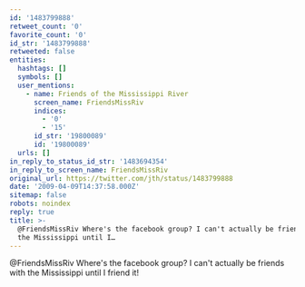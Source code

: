 ```yaml
---
id: '1483799888'
retweet_count: '0'
favorite_count: '0'
id_str: '1483799888'
retweeted: false
entities:
  hashtags: []
  symbols: []
  user_mentions:
    - name: Friends of the Mississippi River
      screen_name: FriendsMissRiv
      indices:
        - '0'
        - '15'
      id_str: '19800089'
      id: '19800089'
  urls: []
in_reply_to_status_id_str: '1483694354'
in_reply_to_screen_name: FriendsMissRiv
original_url: https://twitter.com/jth/status/1483799888
date: '2009-04-09T14:37:58.000Z'
sitemap: false
robots: noindex
reply: true
title: >-
  @FriendsMissRiv Where's the facebook group? I can't actually be friends with
  the Mississippi until I…
---
```


@FriendsMissRiv Where's the facebook group? I can't actually be friends with the Mississippi until I friend it!